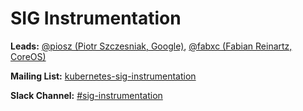# SIG Instrumentation

**Leads:** [@piosz (Piotr Szczesniak, Google)](https://github.com/piosz), [@fabxc (Fabian Reinartz, CoreOS)](https://github.com/fabxc) 

**Mailing List:** [kubernetes-sig-instrumentation](https://groups.google.com/forum/#!forum/kubernetes-sig-instrumentation)

**Slack Channel:** [#sig-instrumentation](https://kubernetes.slack.com/messages/sig-instrumentation)


